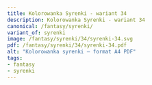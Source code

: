 ```yaml
---
title: Kolorowanka Syrenki - wariant 34
description: Kolorowanka Syrenki - wariant 34
canonical: /fantasy/syrenki/
variant_of: syrenki
image: /fantasy/syrenki/34/syrenki-34.svg
pdf: /fantasy/syrenki/34/syrenki-34.pdf
alt: "Kolorowanka syrenki – format A4 PDF"
tags:
- fantasy
- syrenki
---
```


